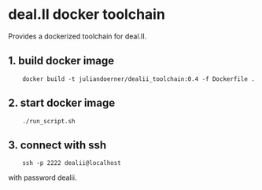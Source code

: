 # deal.II docker toolchain

Provides a dockerized toolchain for deal.II.

## 1. build docker image

```
	docker build -t juliandoerner/dealii_toolchain:0.4 -f Dockerfile .
```

## 2. start docker image
```
	./run_script.sh
```

## 3. connect with ssh
```
	ssh -p 2222 dealii@localhost
```
with password dealii.


